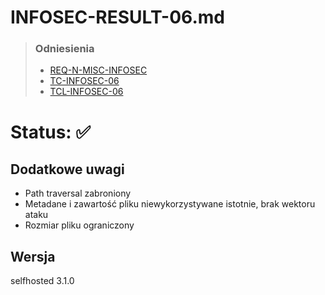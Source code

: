 # INFOSEC-RESULT-06.md
> ### Odniesienia
> - [REQ-N-MISC-INFOSEC](../../requirements.md#req-n-misc-infosec)
> - [TC-INFOSEC-06](../../test-cases/high-level/infosec.md#tc-infosec-06)
> - [TCL-INFOSEC-06](../../test-cases/low-level/infosec/tcl-infosec-06.md)
# Status: ✅ 

## Dodatkowe uwagi
- Path traversal zabroniony
- Metadane i zawartość pliku niewykorzystywane istotnie, brak wektoru ataku
- Rozmiar pliku ograniczony


## Wersja 
selfhosted 3.1.0